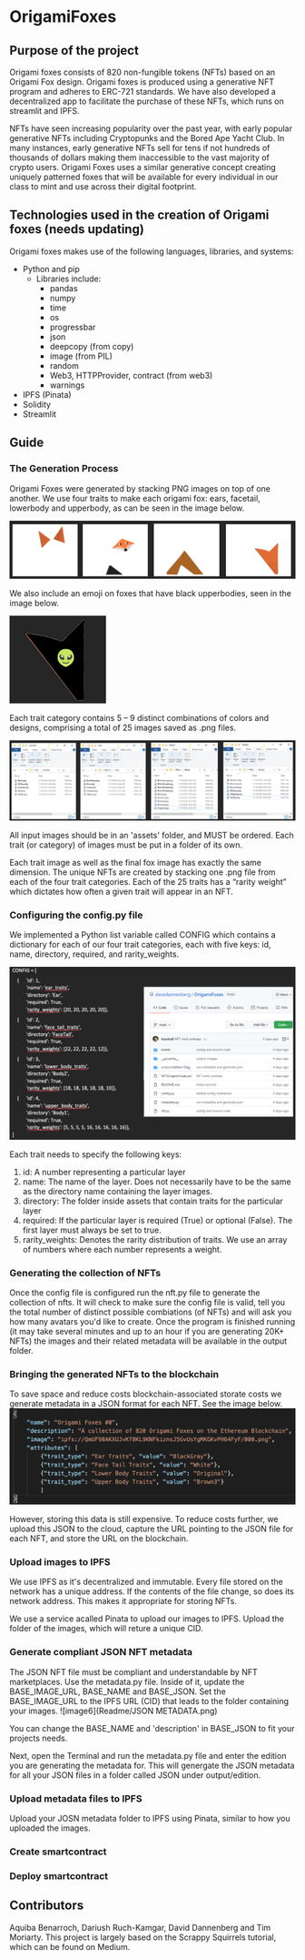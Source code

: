 # OrigamiFoxes
## Purpose of the project
Origami foxes consists of 820 non-fungible tokens (NFTs) based on an Origami Fox design. Origami foxes is produced using a generative NFT program and adheres to ERC-721 standards. We have also developed a decentralized app to facilitate the purchase of these NFTs, which runs on streamlit and IPFS. 

NFTs have seen increasing popularity over the past year, with early popular generative NFTs including Cryptopunks and the Bored Ape Yacht Club. In many instances, early generative NFTs sell for tens if not hundreds of thousands of dollars making them inaccessible to the vast majority of crypto users. Origami Foxes uses a similar generative concept creating uniquely patterned foxes that will be available for every individual in our class to mint and use across their digital footprint.

## Technologies used in the creation of Origami foxes (needs updating)
Origami foxes makes use of the following languages, libraries, and systems:
- Python and pip
    - Libraries include:
        - pandas
        - numpy
        - time
        - os
        - progressbar
        - json
        - deepcopy (from copy)
        - image (from PIL)
        - random
        - Web3, HTTPProvider, contract (from web3)
        - warnings
- IPFS (Pinata)
- Solidity
- Streamlit



## Guide
### The Generation Process
Origami Foxes were generated by stacking PNG images on top of one another. We use four traits to make each origami fox: ears, facetail, lowerbody and upperbody, as can be seen in the image below. 

![image1](Readme/Traits.png)

We also include an emoji on foxes that have black upperbodies, seen in the image below.

![image2](Readme/Emoji.png)

Each trait category contains 5 – 9 distinct combinations of colors and designs, comprising a total of 25 images saved as .png files.

![image3](Readme/Trait_folders.png)

All input images should be in an 'assets' folder, and MUST be ordered. Each trait (or category) of images must be put in a folder of its own.

Each trait image as well as the final fox image has exactly the same dimension. The unique NFTs are created by stacking one .png file from each of the four trait categories. Each of the 25 traits has a “rarity weight” which dictates how often a given trait will appear in an NFT. 

### Configuring the config.py file
We implemented a Python list variable called CONFIG which contains a dictionary for each of our four trait categories, each with five keys: id, name, directory, required, and rarity_weights. 

![image4](Readme/config.png)

Each trait needs to specify the following keys:
1. id: A number representing a particular layer
2. name: The name of the layer. Does not necessarily have to be the same as the directory name containing the layer images.
3. directory: The folder inside assets that contain traits for the particular layer
4. required: If the particular layer is required (True) or optional (False). The first layer must always be set to true.
5. rarity_weights: Denotes the rarity distribution of traits. We use an array of numbers where each number represents a weight. 

### Generating the collection of NFTs
Once the config file is configured run the nft.py file to generate the collection of nfts. It will check to make sure the config file is valid, tell you the total number of distinct possible combiations (of NFTs) and will ask you how many avatars you'd like to create. Once the program is finished running (it may take several minutes and up to an hour if you are generating 20K+ NFTs) the images and their related metadata will be available in the output folder. 


### Bringing the generated NFTs to the blockchain
To save space and reduce costs blockchain-associated storate costs we generate metadata in a JSON format for each NFT. See the image below.
![image5](Readme/JSON.png)

However, storing this data is still expensive. To reduce costs further, we upload this JSON to the cloud, capture the URL pointing to the JSON file for each NFT, and store the URL on the blockchain. 

### Upload images to IPFS
We use IPFS as it's decentralized and immutable. Every file stored on the network has a unique address. If the contents of the file change, so does its network address. This makes it appropriate for storing NFTs. 

We use a service acalled Pinata to upload our images to IPFS. Upload the folder of the images, which will reture a unique CID. 

### Generate compliant JSON NFT metadata
The JSON NFT file must be compliant and understandable by NFT marketplaces. Use the metadata.py file. Inside of it, update the BASE_IMAGE_URL, BASE_NAME and BASE_JSON. Set the BASE_IMAGE_URL to the IPFS URL (CID) that leads to the folder containing your images. 
![image6](Readme/JSON METADATA.png)

You can change the BASE_NAME and 'description' in BASE_JSON to fit your projects needs.

Next, open the Terminal and run the metadata.py file and enter the edition you are generating the metadata for. This will genergate the JSON metadata for all your JSON files in a folder called JSON under output/edition.

### Upload metadata files to IPFS
Upload your JOSN metadata folder to IPFS using Pinata, similar to how you uploaded the images.

### Create smartcontract

### Deploy smartcontract

## Contributors
Aquiba Benarroch, Dariush Ruch-Kamgar, David Dannenberg and Tim Moriarty. This project is largely based on the Scrappy Squirrels tutorial, which can be found on Medium. 
